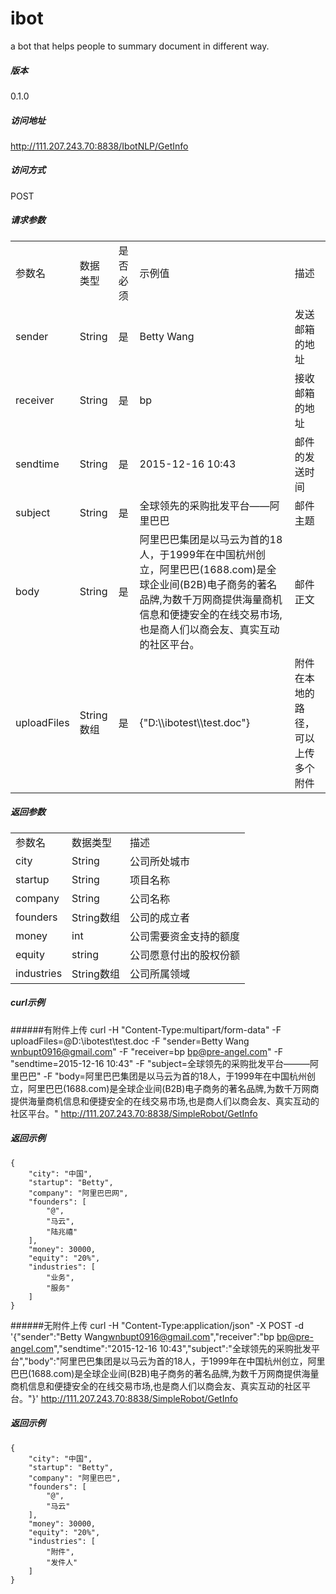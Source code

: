 # ibot

a bot that helps people to summary document in different way.

##### 版本
0.1.0
##### 访问地址
http://111.207.243.70:8838/IbotNLP/GetInfo

##### 访问方式  
POST

##### 请求参数
<table class="table table-bordered table-striped table-condensed">
   <tr>
      <td>参数名</td>
      <td>数据类型</td>
      <td>是否必须</td>
      <td>示例值</td>
      <td>描述</td>
   </tr>
   <tr>
      <td>sender</td>
      <td>String</td>
      <td>是</td>
      <td>Betty Wang <wnbupt0916@gmail.com></td>
      <td>发送邮箱的地址</td>
   </tr>
   <tr>
      <td>receiver</td>
      <td>String</td>
      <td>是</td>
      <td>bp <bp@pre-angel.com></td>
      <td>接收邮箱的地址</td>
   </tr>
   <tr>
      <td>sendtime</td>
      <td>String</td>
      <td>是</td>
      <td>2015-12-16 10:43</td>
      <td>邮件的发送时间</td>
   </tr>
   <tr>
      <td>subject</td>
      <td>String</td>
      <td>是</td>
      <td>全球领先的采购批发平台——阿里巴巴</td>
      <td>邮件主题</td>
   </tr>
   <tr>
      <td>body</td>
      <td>String</td>
      <td>是</td>
      <td>阿里巴巴集团是以马云为首的18人，于1999年在中国杭州创立，阿里巴巴(1688.com)是全球企业间(B2B)电子商务的著名品牌,为数千万网商提供海量商机信息和便捷安全的在线交易市场,也是商人们以商会友、真实互动的社区平台。</td>
      <td>邮件正文</td>
   </tr>
   <tr>
      <td>uploadFiles</td>
      <td>String数组</td>
      <td>是</td>
      <td>{"D:\\ibotest\\test.doc"}</td>
      <td>附件在本地的路径，可以上传多个附件</td>
   </tr>
</table>

##### 返回参数 
<table class="table table-bordered table-striped table-condensed">
   <tr>
      <td>参数名</td>
      <td>数据类型</td>
      <td>描述</td>
   </tr>
   <tr>
      <td>city</td>
      <td>String</td>
      <td>公司所处城市</td>
   </tr>
   <tr>
      <td>startup</td>
      <td>String</td>
      <td>项目名称</td>
   </tr>
   <tr>
      <td>company</td>
      <td>String</td>
      <td>公司名称</td>
   </tr>
   <tr>
      <td>founders</td>
      <td>String数组</td>
      <td>公司的成立者</td>
   </tr>
   <tr>
      <td>money</td>
      <td>int</td>
      <td>公司需要资金支持的额度</td>
   </tr>
   <tr>
      <td>equity</td>
      <td>string</td>
      <td>公司愿意付出的股权份额</td>
   </tr>
   <tr>
      <td>industries</td>
      <td>String数组</td>
      <td>公司所属领域</td>
   </tr>
</table>

##### curl示例
######有附件上传
	curl -H "Content-Type:multipart/form-data" -F uploadFiles=@D:\ibotest\test.doc -F "sender=Betty Wang <wnbupt0916@gmail.com>" -F "receiver=bp <bp@pre-angel.com>" -F "sendtime=2015-12-16 10:43" -F "subject=全球领先的采购批发平台———阿里巴巴" -F "body=阿里巴巴集团是以马云为首的18人，于1999年在中国杭州创立，阿里巴巴(1688.com)是全球企业间(B2B)电子商务的著名品牌,为数千万网商提供海量商机信息和便捷安全的在线交易市场,也是商人们以商会友、真实互动的社区平台。" http://111.207.243.70:8838/SimpleRobot/GetInfo
	
##### 返回示例	
	{
	    "city": "中国",
	    "startup": "Betty",
	    "company": "阿里巴巴网",
	    "founders": [
	        "@",
	        "马云",
	        "陆兆禧"
	    ],
	    "money": 30000,
	    "equity": "20%",
	    "industries": [
	        "业务",
	        "服务"
	    ]
	}

######无附件上传
	curl -H "Content-Type:application/json" -X POST -d '{"sender":"Betty Wang<wnbupt0916@gmail.com>","receiver":"bp <bp@pre-angel.com>","sendtime":"2015-12-16 10:43","subject":"全球领先的采购批发平台","body":"阿里巴巴集团是以马云为首的18人，于1999年在中国杭州创立，阿里巴巴(1688.com)是全球企业间(B2B)电子商务的著名品牌,为数千万网商提供海量商机信息和便捷安全的在线交易市场,也是商人们以商会友、真实互动的社区平台。"}' http://111.207.243.70:8838/SimpleRobot/GetInfo 

##### 返回示例	
	{
	    "city": "中国",
	    "startup": "Betty",
	    "company": "阿里巴巴",
	    "founders": [
	        "@",
	        "马云"
	    ],
	    "money": 30000,
	    "equity": "20%",
	    "industries": [
	        "附件",
	        "发件人"
	    ]
	}














